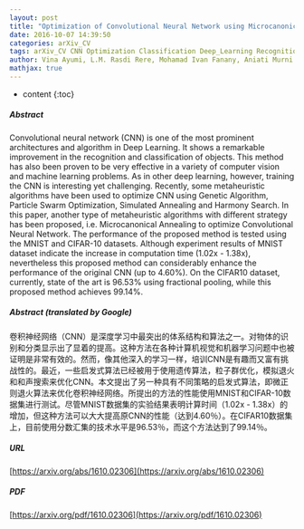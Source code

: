 ```yaml
---
layout: post
title: "Optimization of Convolutional Neural Network using Microcanonical Annealing Algorithm"
date: 2016-10-07 14:39:50
categories: arXiv_CV
tags: arXiv_CV CNN Optimization Classification Deep_Learning Recognition
author: Vina Ayumi, L.M. Rasdi Rere, Mohamad Ivan Fanany, Aniati Murni Arymurthy
mathjax: true
---
```


* content
{:toc}

##### Abstract
Convolutional neural network (CNN) is one of the most prominent architectures and algorithm in Deep Learning. It shows a remarkable improvement in the recognition and classification of objects. This method has also been proven to be very effective in a variety of computer vision and machine learning problems. As in other deep learning, however, training the CNN is interesting yet challenging. Recently, some metaheuristic algorithms have been used to optimize CNN using Genetic Algorithm, Particle Swarm Optimization, Simulated Annealing and Harmony Search. In this paper, another type of metaheuristic algorithms with different strategy has been proposed, i.e. Microcanonical Annealing to optimize Convolutional Neural Network. The performance of the proposed method is tested using the MNIST and CIFAR-10 datasets. Although experiment results of MNIST dataset indicate the increase in computation time (1.02x - 1.38x), nevertheless this proposed method can considerably enhance the performance of the original CNN (up to 4.60\%). On the CIFAR10 dataset, currently, state of the art is 96.53\% using fractional pooling, while this proposed method achieves 99.14\%.

##### Abstract (translated by Google)
卷积神经网络（CNN）是深度学习中最突出的体系结构和算法之一。对物体的识别和分类显示出了显着的提高。这种方法在各种计算机视觉和机器学习问题中也被证明是非常有效的。然而，像其他深入的学习一样，培训CNN是有趣而又富有挑战性的。最近，一些启发式算法已经被用于使用遗传算法，粒子群优化，模拟退火和和声搜索来优化CNN。本文提出了另一种具有不同策略的启发式算法，即微正则退火算法来优化卷积神经网络。所提出的方法的性能使用MNIST和CIFAR-10数据集进行测试。尽管MNIST数据集的实验结果表明计算时间（1.02x  -  1.38x）的增加，但这种方法可以大大提高原CNN的性能（达到4.60％）。在CIFAR10数据集上，目前使用分数汇集的技术水平是96.53％，而这个方法达到了99.14％。

##### URL
[https://arxiv.org/abs/1610.02306](https://arxiv.org/abs/1610.02306)

##### PDF
[https://arxiv.org/pdf/1610.02306](https://arxiv.org/pdf/1610.02306)


